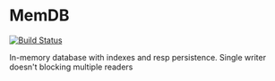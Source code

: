 # MemDB

[![Build Status](https://travis-ci.org/AplaProject/memdb.svg?branch=master)](https://travis-ci.org/AplaProject/memdb)

In-memory database with indexes and resp persistence. Single writer doesn't blocking multiple readers

